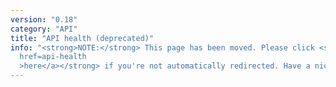 ```yaml
---
version: "0.18"
category: "API"
title: "API health (deprecated)"
info: "<strong>NOTE:</strong> This page has been moved. Please click <strong><a
  href=api-health
  >here</a></strong> if you're not automatically redirected. Have a nice day!"
---
```


<meta http-equiv="refresh" content="1;url=api-health">
